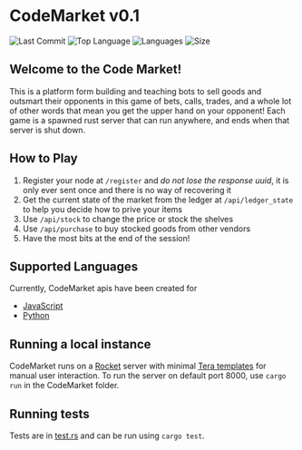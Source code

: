 # CodeMarket v0.1

![Last Commit](https://img.shields.io/github/last-commit/royJackman/CodeMarket) ![Top Language](https://img.shields.io/github/languages/top/royJackman/CodeMarket) ![Languages](https://img.shields.io/github/languages/count/royJackman/CodeMarket) ![Size](https://img.shields.io/github/repo-size/royJackman/CodeMarket)

## Welcome to the Code Market!

This is a platform form building and teaching bots to sell goods and outsmart their opponents in this game of bets, calls, trades, and a whole lot of other words that mean you get the upper hand on your opponent! Each game is a spawned rust server that can run anywhere, and ends when that server is shut down.

## How to Play

1. Register your node at ```/register``` and *do not lose the response uuid*, it is only ever sent once and there is no way of recovering it
2. Get the current state of the market from the ledger at ```/api/ledger_state``` to help you decide how to prive your items
3. Use ```/api/stock``` to change the price or stock the shelves
4. Use ```/api/purchase``` to buy stocked goods from other vendors
5. Have the most bits at the end of the session!

## Supported Languages

Currently, CodeMarket apis have been created for
* [JavaScript](https://github.com/royJackman/CodeMarket/blob/master/bots/apis/codemarket.js)
* [Python](https://github.com/royJackman/CodeMarket/blob/master/bots/apis/codemarket.py)

## Running a local instance

CodeMarket runs on a [Rocket](rocket.rs) server with minimal [Tera templates](https://tera.netlify.app/docs/) for manual user interaction. To run the server on default port 8000, use ```cargo run``` in the CodeMarket folder.

## Running tests

Tests are in [test.rs](https://github.com/royJackman/CodeMarket/blob/master/src/tests.rs) and can be run using ```cargo test```.
